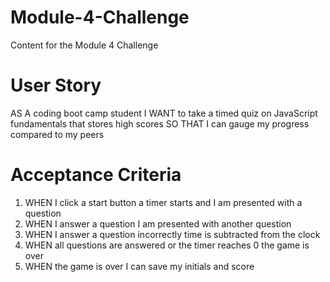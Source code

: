 # Module-4-Challenge
Content for the Module 4 Challenge

# User Story
AS A coding boot camp student
I WANT to take a timed quiz on JavaScript fundamentals that stores high scores
SO THAT I can gauge my progress compared to my peers

# Acceptance Criteria
1. WHEN I click a start button a timer starts and I am presented with a question
2. WHEN I answer a question I am presented with another question
3. WHEN I answer a question incorrectly time is subtracted from the clock
4. WHEN all questions are answered or the timer reaches 0 the game is over
5. WHEN the game is over I can save my initials and score